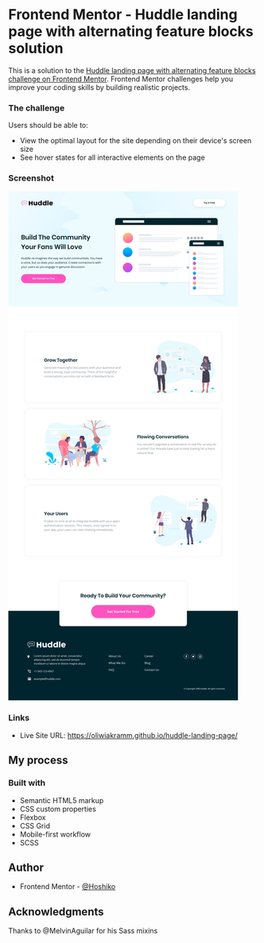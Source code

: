 # Frontend Mentor - Huddle landing page with alternating feature blocks solution

This is a solution to the [Huddle landing page with alternating feature blocks challenge on Frontend Mentor](https://www.frontendmentor.io/challenges/huddle-landing-page-with-alternating-feature-blocks-5ca5f5981e82137ec91a5100). Frontend Mentor challenges help you improve your coding skills by building realistic projects.

### The challenge

Users should be able to:

- View the optimal layout for the site depending on their device's screen size
- See hover states for all interactive elements on the page

### Screenshot

![](/design/desktop-design.jpg)

### Links

- Live Site URL: https://oliwiakramm.github.io/huddle-landing-page/

## My process

### Built with

- Semantic HTML5 markup
- CSS custom properties
- Flexbox
- CSS Grid
- Mobile-first workflow
- SCSS

## Author

- Frontend Mentor - [@Hoshiko](https://www.frontendmentor.io/profile/oliwiakramm)

## Acknowledgments

Thanks to @MelvinAguilar for his Sass mixins
